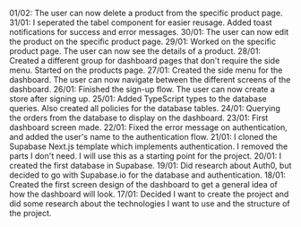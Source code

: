 01/02: The user can now delete a product from the specific product page.
31/01: I seperated the tabel component for easier reusage. Added toast notifications for success and error messages.
30/01: The user can now edit the product on the specific product page. 
29/01: Worked on the specific product page. The user can now see the details of a product.
28/01: Created a different group for dashboard pages that don't require the side menu. Started on the products page.
27/01: Created the side menu for the dashboard. The user can now navigate between the different screens of the dashboard.
26/01: Finished the sign-up flow. The user can now create a store after signing up.
25/01: Added TypeScript types to the database queries. Also created all policies for the database tables.
24/01: Querying the orders from the database to display on the dashboard.
23/01: First dashboard screen made.
22/01: Fixed the error message on authentication, and added the user's name to the authentication flow.
21/01: I cloned the Supabase Next.js template which implements authentication. I removed the parts I don't need. I will use this as a starting point for the project.
20/01: I created the first database in Supabase.
19/01: Did research about Auth0, but decided to go with Supabase.io for the database and authentication.
18/01: Created the first screen design of the dashboard to get a general idea of how the dashboard will look.
17/01: Decided I want to create the project and did some research about the technologies I want to use and the structure of the project.
